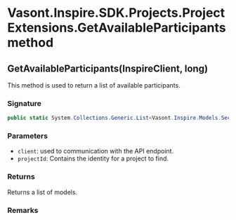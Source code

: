 # Vasont.Inspire.SDK.Projects.ProjectExtensions.GetAvailableParticipants method
## GetAvailableParticipants(InspireClient, long)
This method is used to return a list of available participants.

### Signature
```csharp
public static System.Collections.Generic.List<Vasont.Inspire.Models.Security.MinimalUserModel> GetAvailableParticipants(InspireClient client, long projectId)
```
### Parameters
- `client`: used to communication with the API endpoint.
- `projectId`: Contains the identity for a project to find.

### Returns
Returns a list of  models.
### Remarks

